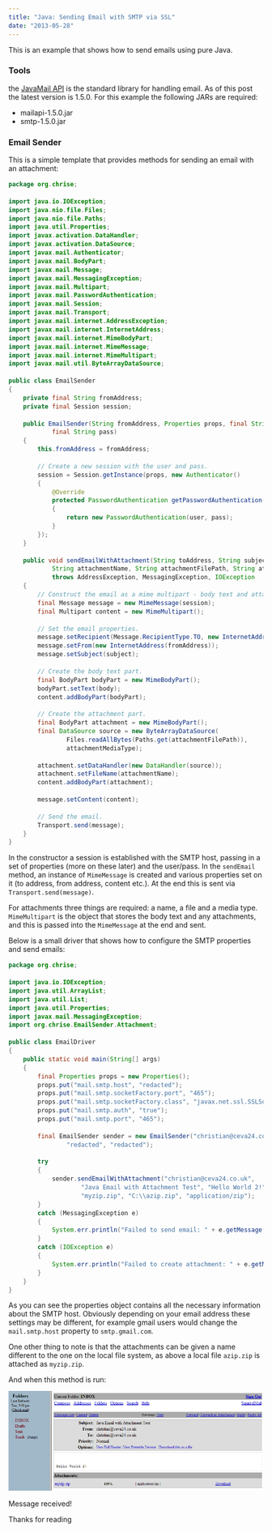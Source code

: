 ```yaml
---
title: "Java: Sending Email with SMTP via SSL"
date: "2013-05-28"
---
```


This is an example that shows how to send emails using pure Java.

### Tools

the [JavaMail API](https://javaee.github.io/javamail/) is the standard library for handling email. As of this post the latest version is 1.5.0. For this example the following JARs are required:

-   mailapi-1.5.0.jar
-   smtp-1.5.0.jar

### Email Sender

This is a simple template that provides methods for sending an email with an attachment:

```java
package org.chrise;

import java.io.IOException;
import java.nio.file.Files;
import java.nio.file.Paths;
import java.util.Properties;
import javax.activation.DataHandler;
import javax.activation.DataSource;
import javax.mail.Authenticator;
import javax.mail.BodyPart;
import javax.mail.Message;
import javax.mail.MessagingException;
import javax.mail.Multipart;
import javax.mail.PasswordAuthentication;
import javax.mail.Session;
import javax.mail.Transport;
import javax.mail.internet.AddressException;
import javax.mail.internet.InternetAddress;
import javax.mail.internet.MimeBodyPart;
import javax.mail.internet.MimeMessage;
import javax.mail.internet.MimeMultipart;
import javax.mail.util.ByteArrayDataSource;

public class EmailSender
{
    private final String fromAddress;
    private final Session session;

    public EmailSender(String fromAddress, Properties props, final String user,
            final String pass)
    {
        this.fromAddress = fromAddress;

        // Create a new session with the user and pass.
        session = Session.getInstance(props, new Authenticator()
        {
            @Override
            protected PasswordAuthentication getPasswordAuthentication()
            {
                return new PasswordAuthentication(user, pass);
            }
        });
    }

    public void sendEmailWithAttachment(String toAddress, String subject, String body,
            String attachmentName, String attachmentFilePath, String attachmentMediaType)
            throws AddressException, MessagingException, IOException
    {
        // Construct the email as a mime multipart - body text and attachment.
        final Message message = new MimeMessage(session);
        final Multipart content = new MimeMultipart();

        // Set the email properties.
        message.setRecipient(Message.RecipientType.TO, new InternetAddress(toAddress));
        message.setFrom(new InternetAddress(fromAddress));
        message.setSubject(subject);

        // Create the body text part.
        final BodyPart bodyPart = new MimeBodyPart();
        bodyPart.setText(body);
        content.addBodyPart(bodyPart);

        // Create the attachment part.
        final BodyPart attachment = new MimeBodyPart();
        final DataSource source = new ByteArrayDataSource(
                Files.readAllBytes(Paths.get(attachmentFilePath)),
                attachmentMediaType);

        attachment.setDataHandler(new DataHandler(source));
        attachment.setFileName(attachmentName);
        content.addBodyPart(attachment);

        message.setContent(content);

        // Send the email.
        Transport.send(message);
    }
}
```

In the constructor a session is established with the SMTP host, passing in a set of properties (more on these later) and the user/pass. In the `sendEmail` method, an instance of `MimeMessage` is created and various properties set on it (to address, from address, content etc.). At the end this is sent via `Transport.send(message)`.

For attachments three things are required: a name, a file and a media type. `MimeMultipart` is the object that stores the body text and any attachments, and this is passed into the `MimeMessage` at the end and sent.

Below is a small driver that shows how to configure the SMTP properties and send emails:

```java
package org.chrise;

import java.io.IOException;
import java.util.ArrayList;
import java.util.List;
import java.util.Properties;
import javax.mail.MessagingException;
import org.chrise.EmailSender.Attachment;

public class EmailDriver
{
    public static void main(String[] args)
    {
        final Properties props = new Properties();
        props.put("mail.smtp.host", "redacted");
        props.put("mail.smtp.socketFactory.port", "465");
        props.put("mail.smtp.socketFactory.class", "javax.net.ssl.SSLSocketFactory");
        props.put("mail.smtp.auth", "true");
        props.put("mail.smtp.port", "465");

        final EmailSender sender = new EmailSender("christian@ceva24.co.uk", props,
                "redacted", "redacted");

        try
        {
            sender.sendEmailWithAttachment("christian@ceva24.co.uk",
                    "Java Email with Attachment Test", "Hello World 2!",
                    "myzip.zip", "C:\\azip.zip", "application/zip");
        }
        catch (MessagingException e)
        {
            System.err.println("Failed to send email: " + e.getMessage());
        }
        catch (IOException e)
        {
            System.err.println("Failed to create attachment: " + e.getMessage());
        }
    }
}
```

As you can see the properties object contains all the necessary information about the SMTP host. Obviously depending on your email address these settings may be different, for example gmail users would change the `mail.smtp.host` property to `smtp.gmail.com`.

One other thing to note is that the attachments can be given a name different to the one on the local file system, as above a local file `azip.zip` is attached as `myzip.zip`.

And when this method is run:

![Email inbox with the example message open](./email.png)

Message received!

Thanks for reading

